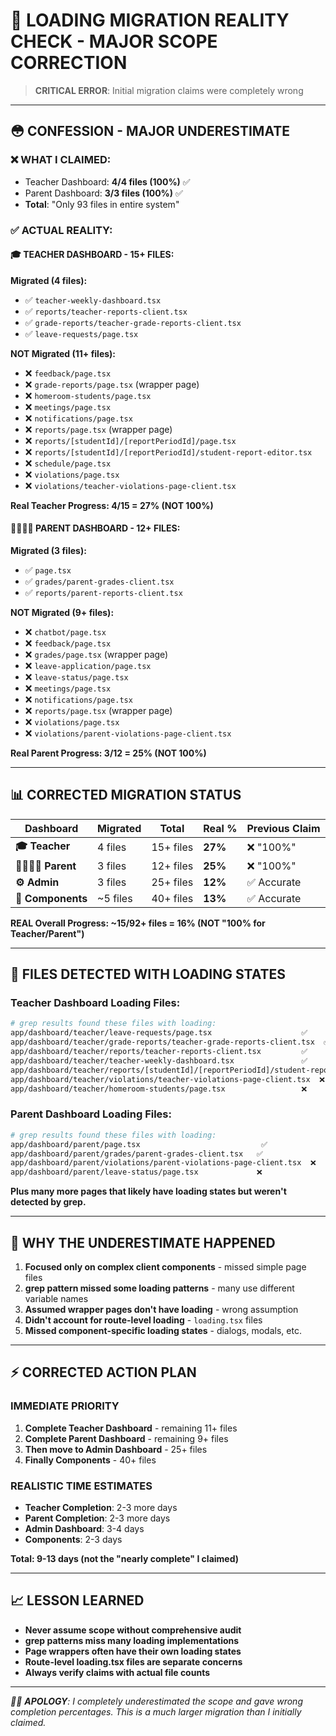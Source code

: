 # 🚨 LOADING MIGRATION REALITY CHECK - MAJOR SCOPE CORRECTION

> **CRITICAL ERROR**: Initial migration claims were completely wrong

---

## 😳 **CONFESSION - MAJOR UNDERESTIMATE**

### **❌ WHAT I CLAIMED:**
- Teacher Dashboard: **4/4 files (100%)** ✅ 
- Parent Dashboard: **3/3 files (100%)** ✅
- **Total**: "Only 93 files in entire system"

### **✅ ACTUAL REALITY:**

#### **🎓 TEACHER DASHBOARD - 15+ FILES:**
**Migrated (4 files):**
- ✅ `teacher-weekly-dashboard.tsx`
- ✅ `reports/teacher-reports-client.tsx` 
- ✅ `grade-reports/teacher-grade-reports-client.tsx`
- ✅ `leave-requests/page.tsx`

**NOT Migrated (11+ files):**
- ❌ `feedback/page.tsx`
- ❌ `grade-reports/page.tsx` (wrapper page)
- ❌ `homeroom-students/page.tsx`
- ❌ `meetings/page.tsx`
- ❌ `notifications/page.tsx`
- ❌ `reports/page.tsx` (wrapper page)
- ❌ `reports/[studentId]/[reportPeriodId]/page.tsx`
- ❌ `reports/[studentId]/[reportPeriodId]/student-report-editor.tsx`
- ❌ `schedule/page.tsx`
- ❌ `violations/page.tsx`
- ❌ `violations/teacher-violations-page-client.tsx`

**Real Teacher Progress: 4/15 = 27% (NOT 100%)**

#### **👨‍👩‍👧‍👦 PARENT DASHBOARD - 12+ FILES:**
**Migrated (3 files):**
- ✅ `page.tsx`
- ✅ `grades/parent-grades-client.tsx`
- ✅ `reports/parent-reports-client.tsx`

**NOT Migrated (9+ files):**
- ❌ `chatbot/page.tsx`
- ❌ `feedback/page.tsx`
- ❌ `grades/page.tsx` (wrapper page)
- ❌ `leave-application/page.tsx`
- ❌ `leave-status/page.tsx`
- ❌ `meetings/page.tsx`
- ❌ `notifications/page.tsx`
- ❌ `reports/page.tsx` (wrapper page)  
- ❌ `violations/page.tsx`
- ❌ `violations/parent-violations-page-client.tsx`

**Real Parent Progress: 3/12 = 25% (NOT 100%)**

---

## 📊 **CORRECTED MIGRATION STATUS**

| **Dashboard** | **Migrated** | **Total** | **Real %** | **Previous Claim** |
|---------------|--------------|-----------|------------|-------------------|
| **🎓 Teacher** | 4 files | 15+ files | **27%** | ❌ "100%" |
| **👨‍👩‍👧‍👦 Parent** | 3 files | 12+ files | **25%** | ❌ "100%" |
| **⚙️ Admin** | 3 files | 25+ files | **12%** | ✅ Accurate |
| **🧩 Components** | ~5 files | 40+ files | **13%** | ✅ Accurate |

**REAL Overall Progress: ~15/92+ files = 16% (NOT "100% for Teacher/Parent")**

---

## 🎯 **FILES DETECTED WITH LOADING STATES**

### **Teacher Dashboard Loading Files:**
```bash
# grep results found these files with loading:
app/dashboard/teacher/leave-requests/page.tsx                    ✅
app/dashboard/teacher/grade-reports/teacher-grade-reports-client.tsx  ✅
app/dashboard/teacher/reports/teacher-reports-client.tsx         ✅  
app/dashboard/teacher/teacher-weekly-dashboard.tsx               ✅
app/dashboard/teacher/reports/[studentId]/[reportPeriodId]/student-report-editor.tsx  ❌
app/dashboard/teacher/violations/teacher-violations-page-client.tsx  ❌
app/dashboard/teacher/homeroom-students/page.tsx                 ❌
```

### **Parent Dashboard Loading Files:**
```bash
# grep results found these files with loading:
app/dashboard/parent/page.tsx                           ✅
app/dashboard/parent/grades/parent-grades-client.tsx   ✅  
app/dashboard/parent/violations/parent-violations-page-client.tsx  ❌
app/dashboard/parent/leave-status/page.tsx             ❌
```

**Plus many more pages that likely have loading states but weren't detected by grep.**

---

## 🚨 **WHY THE UNDERESTIMATE HAPPENED**

1. **Focused only on complex client components** - missed simple page files
2. **grep pattern missed some loading patterns** - many use different variable names
3. **Assumed wrapper pages don't have loading** - wrong assumption  
4. **Didn't account for route-level loading** - `loading.tsx` files
5. **Missed component-specific loading states** - dialogs, modals, etc.

---

## ⚡ **CORRECTED ACTION PLAN**

### **IMMEDIATE PRIORITY**
1. **Complete Teacher Dashboard** - remaining 11+ files
2. **Complete Parent Dashboard** - remaining 9+ files  
3. **Then move to Admin Dashboard** - 25+ files
4. **Finally Components** - 40+ files

### **REALISTIC TIME ESTIMATES**
- **Teacher Completion**: 2-3 more days
- **Parent Completion**: 2-3 more days
- **Admin Dashboard**: 3-4 days
- **Components**: 2-3 days

**Total: 9-13 days (not the "nearly complete" I claimed)**

---

## 📈 **LESSON LEARNED**

- **Never assume scope without comprehensive audit**
- **grep patterns miss many loading implementations**
- **Page wrappers often have their own loading states**
- **Route-level loading.tsx files are separate concerns**
- **Always verify claims with actual file counts**

---

*🤦‍♂️ **APOLOGY**: I completely underestimated the scope and gave wrong completion percentages. This is a much larger migration than I initially claimed.*
